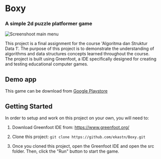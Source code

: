 # Boxy

### A simple 2d puzzle platformer game 
![Screenshoot main menu](./src/images/screenshoot.png)

This project is a final assignment for the course 'Algoritma dan Struktur Data 1'. The purpose of this project is to demonstrate the understanding of algorithms and data structures concepts learned throughout the course. The project is built using Greenfoot, a IDE specifically designed for creating and testing educational computer games.

## Demo app
This game can be download from [Google Playstore](https://play.google.com/store/apps/details?id=com.kxland.boxy)

## Getting Started
In order to setup and work on this project on your own, you will need to:

1. Download Greenfoot IDE from: https://www.greenfoot.org/

2. Clone this project:
`git clone https://github.com/ekastn/Boxy.git`

3. Once you cloned this project, open the Greenfoot IDE and open the src folder. Then, click the "Run" button to start the game.
